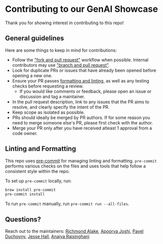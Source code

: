 # Contributing to our GenAI Showcase

Thank you for showing interest in contributing to this repo!

## General guidelines

Here are some things to keep in mind for contributions:

* Follow the ["fork and pull request"](https://docs.github.com/en/get-started/exploring-projects-on-github/contributing-to-a-project#creating-your-own-copy-of-a-project) workflow when possible. Internal contributors may use ["branch and pull request"](https://docs.github.com/en/get-started/exploring-projects-on-github/contributing-to-a-project#creating-a-branch-to-work-on).
* Look for duplicate PRs or issues that have already been opened before opening a new one.
* Ensure your PR passes [formatting and linting](#linting-and-formatting), as well as any testing checks before requesting a review.
    * If you would like comments or feedback, please open an issue or discussion and tag a maintainer.
* In the pull request description, link to any issues that the PR aims to resolve, and clearly specify the intent of the PR.
* Keep scope as isolated as possible.
* PRs should ideally be merged by PR authors. If for some reason you need to merge someone else's PR, please first check with the author.
* Merge your PR only after you have received atleast 1 approval from a code owner.

## Linting and Formatting

This repo uses [pre-commit](https://pypi.org/project/pre-commit/) for managing linting and formatting. `pre-commit` performs various
checks on the files and uses tools that help follow a consistent style within the repo.

To set up `pre-commit` locally, run:

```bash
brew install pre-commit
pre-commit install
```

To run `pre-commit` manually, run `pre-commit run --all-files`.

## Questions?

Reach out to the maintainers: [Richmond Alake](https://github.com/RichmondAlake), [Apoorva Joshi](https://github.com/ajosh0504), [Pavel Duchovny](https://github.com/Pash10g), [Jesse Hall](https://github.com/codeSTACKr), [Anaiya Raisinghani](https://github.com/anaiyaraisin)
